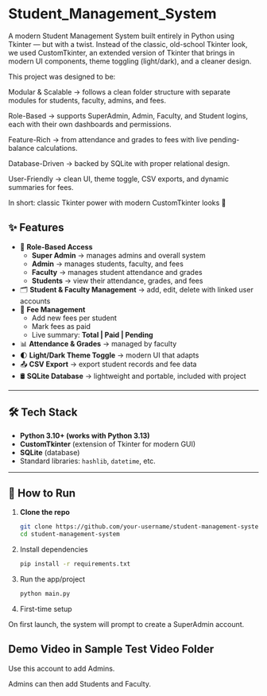 # Student_Management_System

A modern Student Management System built entirely in Python using Tkinter — but with a twist. Instead of the classic, old-school Tkinter look, we used CustomTkinter, an extended version of Tkinter that brings in modern UI components, theme toggling (light/dark), and a cleaner design.

This project was designed to be:

Modular & Scalable → follows a clean folder structure with separate modules for students, faculty, admins, and fees.

Role-Based → supports SuperAdmin, Admin, Faculty, and Student logins, each with their own dashboards and permissions.

Feature-Rich → from attendance and grades to fees with live pending-balance calculations.

Database-Driven → backed by SQLite with proper relational design.

User-Friendly → clean UI, theme toggle, CSV exports, and dynamic summaries for fees.

In short: classic Tkinter power with modern CustomTkinter looks 🚀

## ✨ Features

- 🔑 **Role-Based Access**
  - **Super Admin** → manages admins and overall system
  - **Admin** → manages students, faculty, and fees
  - **Faculty** → manages student attendance and grades
  - **Students** → view their attendance, grades, and fees
- 🗂️ **Student & Faculty Management** → add, edit, delete with linked user accounts
- 💸 **Fee Management**
  - Add new fees per student
  - Mark fees as paid
  - Live summary: **Total | Paid | Pending**
- 📊 **Attendance & Grades** → managed by faculty
- 🌓 **Light/Dark Theme Toggle** → modern UI that adapts
- 📤 **CSV Export** → export student records and fee data
- 🛢️ **SQLite Database** → lightweight and portable, included with project

---

## 🛠️ Tech Stack

- **Python 3.10+ (works with Python 3.13)**
- **CustomTkinter** (extension of Tkinter for modern GUI)
- **SQLite** (database)
- Standard libraries: `hashlib`, `datetime`, etc.

---

## 🚀 How to Run

1. **Clone the repo**  
   ```bash
   git clone https://github.com/your-username/student-management-system.git
   cd student-management-system
2. Install dependencies
   ```bash
   pip install -r requirements.txt
3. Run the app/project
   ```bash
   python main.py
4. First-time setup

On first launch, the system will prompt to create a SuperAdmin account.

## Demo Video in Sample Test Video Folder

Use this account to add Admins.

Admins can then add Students and Faculty.
